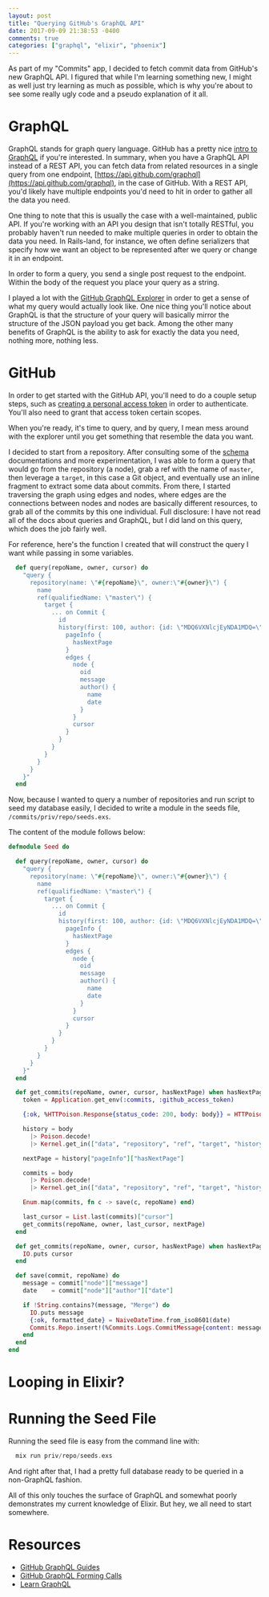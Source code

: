 ```yaml
---
layout: post
title: "Querying GitHub's GraphQL API"
date: 2017-09-09 21:38:53 -0400 
comments: true
categories: ["graphql", "elixir", "phoenix"]
---
```


As part of my "Commits" app, I decided to fetch commit data from GitHub's
new GraphQL API. I figured that while I'm learning something new, I might as
well just try learning as much as possible, which is why you're about to see
some really ugly code and a pseudo explanation of it all.

# GraphQL

GraphQL stands for graph query language. GitHub has a pretty nice [intro to
GraphQL](https://developer.github.com/v4/guides/intro-to-graphql/) if you're
interested. In summary, when you have a GraphQL API instead of a REST API,
you can fetch data from related resources in a single query from one
endpoint, [https://api.github.com/graphql](https://api.github.com/graphql),
in the case of GitHub. With a REST API, you'd likely have multiple endpoints
you'd need to hit in order to gather all the data you need. 

One thing to note that this is usually the case with a well-maintained,
public API. If you're working with an API you design that isn't totally
RESTful, you probably haven't run needed to make multiple queries in order
to obtain the data you need. In Rails-land, for instance, we often define
serializers that specify how we want an object to be represented after we
query or change it in an endpoint.

In order to form a query, you send a single post request to the endpoint.
Within the body of the request you place your query as a string. 

I played a lot with the [GitHub GraphQL Explorer](https://developer.github.com/v4/explorer/) in order to get a sense of what my query would actually look like. One nice thing you'll notice about GraphQL is that the structure of your query will basically mirror the structure of the JSON payload you get back. Among the other many benefits of GraphQL is the ability to ask for exactly the data you need, nothing more, nothing less.


# GitHub
In order to get started with the GitHub API, you'll need to do a couple
setup steps, such as [creating a personal access token](https://help.github.com/articles/creating-a-personal-access-token-for-the-command-line/) in order to authenticate. You'll also need to grant that access token certain scopes.

When you're ready, it's time to query, and by query, I mean mess around with
the explorer until you get something that resemble the data you want.

I decided to start from a repository. After consulting some of the
[schema](https://developer.github.com/v4/reference/object/repository/)
documentations and more experimentation, I was able to form a query that
would go from the repository (a node), grab a ref with the name of `master`,
then leverage a `target`, in this case a Git object, and eventually use an
inline fragment to extract some data about commits. From there, I started
traversing the graph using edges and nodes, where edges are the connections
between nodes and nodes are basically different resources, to grab all of
the commits by this one individual. Full disclosure: I have not read all of
the docs about queries and GraphQL, but I did land on this query, which does
the job fairly well.

For reference, here's the function I created that will construct the query I
want while passing in some variables.

```elixir
  def query(repoName, owner, cursor) do
    "query {
      repository(name: \"#{repoName}\", owner:\"#{owner}\") {
        name
        ref(qualifiedName: \"master\") {
          target {
            ... on Commit {
              id
              history(first: 100, author: {id: \"MDQ6VXNlcjEyNDA1MDQ=\"}, after: \"#{cursor}\") {
                pageInfo {
                  hasNextPage
                }
                edges {
                  node {
                    oid
                    message
                    author() {
                      name
                      date
                    }
                  }
                  cursor
                }
              }
            }
          }
        }
      }
    }"
  end

```

Now, because I wanted to query a number of repositories and run script to
seed my database easily, I decided to write a module in the seeds file,
`/commits/priv/repo/seeds.exs`.

The content of the module follows below:

```elixir
defmodule Seed do

  def query(repoName, owner, cursor) do
    "query {
      repository(name: \"#{repoName}\", owner:\"#{owner}\") {
        name
        ref(qualifiedName: \"master\") {
          target {
            ... on Commit {
              id
              history(first: 100, author: {id: \"MDQ6VXNlcjEyNDA1MDQ=\"}, after: \"#{cursor}\") {
                pageInfo {
                  hasNextPage
                }
                edges {
                  node {
                    oid
                    message
                    author() {
                      name
                      date
                    }
                  }
                  cursor
                }
              }
            }
          }
        }
      }
    }"
  end

  def get_commits(repoName, owner, cursor, hasNextPage) when hasNextPage == true do
    token = Application.get_env(:commits, :github_access_token)

    {:ok, %HTTPoison.Response{status_code: 200, body: body}} = HTTPoison.post("https://api.github.com/graphql", Poison.encode!(%{"query" => query(repoName, owner, cursor)}), [{"Authorization", "bearer #{token}"}, {"Content-Type", "application/json"}])

    history = body
      |> Poison.decode!
      |> Kernel.get_in(["data", "repository", "ref", "target", "history"])

    nextPage = history["pageInfo"]["hasNextPage"]

    commits = body
      |> Poison.decode!
      |> Kernel.get_in(["data", "repository", "ref", "target", "history", "edges"])

    Enum.map(commits, fn c -> save(c, repoName) end)

    last_cursor = List.last(commits)["cursor"]
    get_commits(repoName, owner, last_cursor, nextPage)
  end

  def get_commits(repoName, owner, cursor, hasNextPage) when hasNextPage == false do
    IO.puts cursor
  end

  def save(commit, repoName) do
    message = commit["node"]["message"]
    date    = commit["node"]["author"]["date"]

    if !String.contains?(message, "Merge") do
      IO.puts message
      {:ok, formatted_date} = NaiveDateTime.from_iso8601(date)
      Commits.Repo.insert!(%Commits.Logs.CommitMessage{content: message, committed_at: formatted_date, repo_name: repoName})
    end
  end
end

```


# Looping in Elixir?



# Running the Seed File
Running the seed file is easy from the command line with:

```elixir
  mix run priv/repo/seeds.exs
```

And right after that, I had a pretty full database ready to be queried in a
non-GraphQL fashion.

All of this only touches the surface of GraphQL and somewhat
poorly demonstrates my current knowledge of Elixir. But hey, we all need to
start somewhere.

# Resources
- [GitHub GraphQL Guides](https://developer.github.com/v4/guides/)
- [GitHub GraphQL Forming Calls](https://developer.github.com/v4/guides/forming-calls/#authenticating-with-graphql)
- [Learn GraphQL](http://graphql.org/learn/queries/)
